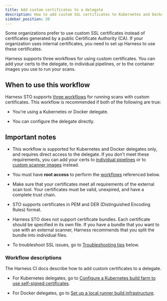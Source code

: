 ```yaml
---
title: Add custom certificates to a delegate
description: How to add custom SSL certificates to Kubernetes and Docker delegates
sidebar_position: 20
---
```


Some organizations prefer to use custom SSL certificates instead of certificates generated by a public Certificate Authority (CA).  If your organization uses internal certificates, you need to set up Harness to use these certificates. 

Harness supports three workflows for using custom certificates. You can add your certs to the delegate, to individual pipelines, or to the container images you use to run your scans. 

## When to use this workflow

Harness STO supports [three workflows](/docs/security-testing-orchestration/use-sto/set-up-sto-pipelines/add-custom-certs/ssl-setup-in-sto#supported-workflows-for-adding-custom-ssl-certificates) for running scans with custom certificates. This workflow is recommended if both of the following are true:

- You're using a Kubernetes or Docker delegate.

- You can configure the delegate directly.

## Important notes

- This workflow is supported for Kubernetes and Docker delegates only, and requires direct access to the delegate. If you don't meet these requirements, you can add your certs to [individual pipelines](/docs/security-testing-orchestration/use-sto/set-up-sto-pipelines/add-custom-certs/add-certs-to-pipelines) or to [custom scanner images](/docs/security-testing-orchestration/use-sto/set-up-sto-pipelines/download-images-from-private-registry) instead.

- You must have **root access** to perform the [workflows](#workflow-descriptions) referenced below.

- Make sure that your certificates meet all requirements of the external scan tool. Your certificates must be valid, unexpired, and have a complete trust chain. 

- STO supports certificates in PEM and DER (Distinguished Encoding Rules) format.

- Harness STO does not support certificate bundles. Each certificate should be specified in its own file. If you have a bundle that you want to use with an external scanner, Harness recommends that you split the bundle into individual files.

- To troubleshoot SSL issues, go to [Troubleshooting tips](#troubleshooting-tips) below. 


### Workflow descriptions

The Harness CI docs describe how to add custom certificates to a delegate.

- For Kubernetes delegates, go to [Configure a Kubernetes build farm to use self-signed certificates](/docs/continuous-integration/use-ci/set-up-build-infrastructure/k8s-build-infrastructure/configure-a-kubernetes-build-farm-to-use-self-signed-certificates).

- For Docker delegates, go to [Set up a local runner build infrastructure](/docs/continuous-integration/use-ci/set-up-build-infrastructure/define-a-docker-build-infrastructure/#install-the-delegate-and-runner).
  

